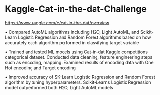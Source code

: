 # Kaggle-Cat-in-the-dat-Challenge
https://www.kaggle.com/c/cat-in-the-dat/overview

• Compared AutoML algorithms including H2O, Light AutoML, and Scikit-Learn Logistic Regression and Random Forest 
algorithms based on how accurately each algorithm performed in classifying target variable


• Trained and tested ML models using Cat-in-dat Kaggle competitions categorical dataset. Conducted data cleaning, feature 
engineering steps such as encoding, mapping. Examined results of encoding data with One Hot encoding and Target encoding


• Improved accuracy of SK-Learn Logistic Regression and Random Forest algorithm by tuning hyperparameters. Scikit-Learns 
Logistic Regression model outperformed both H2O, Light AutoML models
